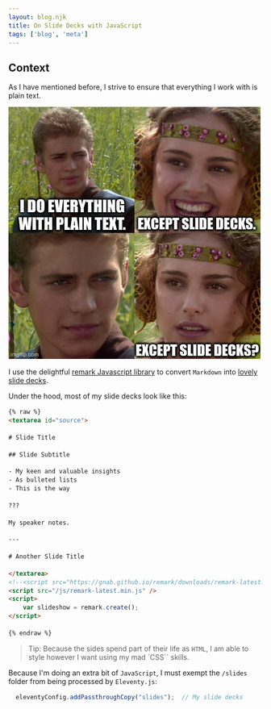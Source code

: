 ```yaml
---
layout: blog.njk
title: On Slide Decks with JavaScript
tags: ['blog', 'meta']
---
```


## Context

As I have mentioned before, I strive to ensure that everything I work with is plain text.

![Padme is shocked that Anakin builds slide decks with plain text](/img/plain_text_slides.jpg)

I use the delightful [remark Javascript library][remark] to convert `Markdown` into [lovely slide decks](/slides).

[remark]: https://github.com/gnab/remark

Under the hood, most of my slide decks look like this:

```html
{% raw %}
<textarea id="source">

# Slide Title

## Slide Subtitle

- My keen and valuable insights
- As bulleted lists
- This is the way

???

My speaker notes.

---

# Another Slide Title

</textarea>
<!--<script src="https://gnab.github.io/remark/downloads/remark-latest.min.js">-->
<script src="/js/remark-latest.min.js" />
<script>
    var slideshow = remark.create();
</script>

{% endraw %}
```

> Tip: Because the sides spend part of their life as `HTML`, I am able to style however I want using my mad `CSS`` skills.

Because I'm doing an extra bit of `JavaScript`, I must exempt the `/slides` folder from being processed by `Eleventy.js`:

```javascript
  eleventyConfig.addPassthroughCopy("slides");  // My slide decks
```